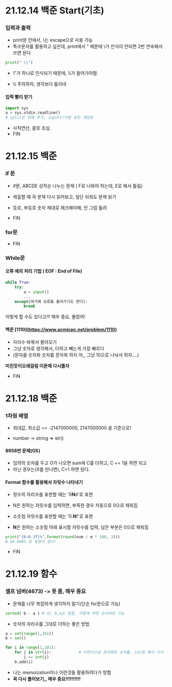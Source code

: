 # 21.12.14 백준 Start(기초)

### 입력과 출력

- print문 안에서,  \는 escape으로 사용 가능
- 특수문자를 활용하고 싶은데, print에서 " 때문에 \가 인식이 안되면 2번 연속해서 쓰면 된다

~~~python
print(" \\")
~~~

- \\"가 하나로 인식되기 때문에, \\\가 들어가야함.



- \\\\ 주의하자, 생각보다 틀리네

#### 입력 빨리 받기

~~~python
import sys
a = sys.stdin.readline()
# split은 뒤에 추가, input()이랑 같은 개념임
~~~

- 사칙연산, 괄호 조심.
- FIN

# 21.12.15 백준 

### if 문

- if문, ABCDE 성적순 나누는 문제 ( F로 나와야 하는데, E로 해서 틀림)
- 제출할 때 꼭 문제 다시 읽어보고, 일단 쉬워도 문제 읽기



- 등호, 부등호 숫자 제대로 체크해야해, 안 그럼 틀려
- FIN

### for문

- FIN

### While문

#### 오류 예외 처리 기법 ( EOF : End of File)

~~~python
while True:
    try:
        a = input()
        ...
    except[여기에 오류들 들어가기도 한다]:
        break
~~~

이렇게 할 수도 있다고!!! 매우 중요, 몰랐어!



#### 백준 [1110\](https://www.acmicpc.net/problem/1110) 

- 자리수 바꿔서 돌아오기
- 그냥 숫자로 생각해서, 더하고 빼는게 가장 빠르다
- (문자를 숫자화 숫자를 문자화 하지 마,, 그냥 10으로 나눠서 하자....)

**미친듯이오래걸림 이문제 다시풀자** 

- FIN



# 21.12.18 백준

### 1차원 배열

- 최대값, 최소값 => -2147000000, 2147000000 을 기준으로!

- number -> string => str()

#### 8958번 문제(OX)

- 임의의 숫자를 두고 O가 나오면 sum에 C를 더하고, C += 1을 하면 되고
- 아닌 경우는(X를 만나면), C=1 하면 된다.

#### Format 함수를 활용해서 자릿수 나타내기

- 정수의 자리수를 표현할 때는 '0**N**d'로 표현
- N은 원하는 자릿수를 입력하면, 부족한 경우 자동으로 0으로 채워짐



- 소숫점 자릿수를 표현할 때는 '0.**N**f'로 표현
- **N**은 원하는 소숫점 아래 표시할 자릿수를 입력, 남은 부분은 0으로 채워짐

~~~python
print("{0:0.3f}%".format(round(num / m * 100, 3)))
# 40.000% 로 표현이 된다!
~~~

- FIN

# 21.12.19 함수

### 셀프 넘버(4673) -> 못 품, 매우 중요

- 문제를 너무 복잡하게 생각하지 말기(단순 for문으로 가능)

~~~python
sorted( b - a ) # 단, b,a는 집합, 이렇게 하면 순서대로 가능
~~~

- 숫자의 자리수를 그대로 더하는 좋은 방법

~~~python
a = set(range(1,101))
b = set()

for i in range(1,101):
    for j in str(i):            # 이런식으로 문자화된 숫자를, int화 해서 다시 넣기 가능
        i += int(j)
    b.add(i)
~~~

- 나는 memoization이나 이런것들 활용하려다가 망함
- **꼭 다시 풀어보기,, 매우 중요!!!!!!!!!!**





